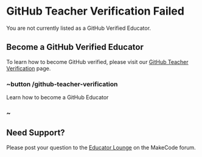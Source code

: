 # GitHub Teacher Verification Failed

You are not currently listed as a GitHub Verified Educator.

## Become a GitHub Verified Educator

To learn how to become GitHub verified, please visit our [GitHub Teacher Verification](/github-teacher-verification) page.

### ~button /github-teacher-verification

Learn how to become a GitHub Educator

### ~

## Need Support?

Please post your question to the [Educator Lounge](https://forum.makecode.com/c/educators-lounge/24) on the MakeCode forum. 
